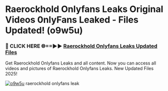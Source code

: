 # Raerockhold Onlyfans Leaks Original Videos 0nlyFans Leaked - Files Updated! (o9w5u)

<h3>🔴 CLICK HERE 🌐==►► <a href="https://tinyurl.com/2jnfzry5" rel="nofollow">Raerockhold Onlyfans Leaks Updated Files</a></h3>

Get Raerockhold Onlyfans Leaks and all content. Now you can access all videos and pictures of Raerockhold Onlyfans Leaks. New Updated Files 2025!

[![o9w5u](https://i.imgur.com/GyGTBgg.gif)](https://tinyurl.com/2jnfzry5)
raerockhold onlyfans leak